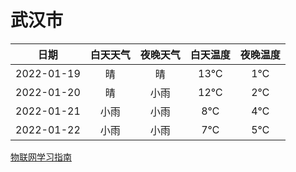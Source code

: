 # 武汉市
|日期|白天天气|夜晚天气|白天温度|夜晚温度|
|:--:|:--:|:--:|:--:|:--:|
|2022-01-19|晴|晴|13℃|1℃|
|2022-01-20|晴|小雨|12℃|2℃|
|2022-01-21|小雨|小雨|8℃|4℃|
|2022-01-22|小雨|小雨|7℃|5℃|
 
[物联网学习指南](http://doc.lziqi.top/IoT)
